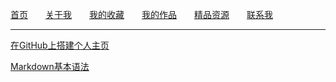 <a href="/index.html">首页</a>&emsp;&emsp;<a href="#">关于我</a>&emsp;&emsp;<a href="/MyFavorites/MyFavoritesIndex.html">我的收藏</a>&emsp;&emsp;<a href="#">我的作品</a>&emsp;&emsp;<a href="#">精品资源</a>&emsp;&emsp;<a href="#">联系我</a>


----


<a href="GitHub_shang_da_jian_ge_ren_zhu_ye/content.html">在GitHub上搭建个人主页</a>

<a href="Markdown_ji_ben_yu_fa/content.html">Markdown基本语法</a>
